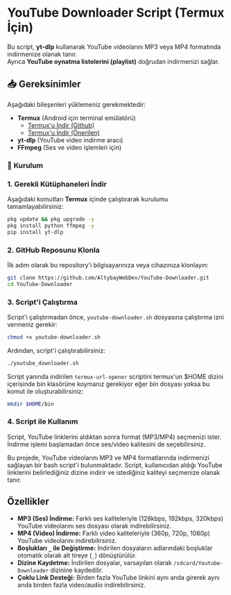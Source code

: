 # YouTube Downloader Script (Termux İçin)

Bu script, **yt-dlp** kullanarak YouTube videolarını MP3 veya MP4 formatında indirmenize olanak tanır.  
Ayrıca **YouTube oynatma listelerini (playlist)** doğrudan indirmenizi sağlar.

## 📥 Gereksinimler

Aşağıdaki bileşenleri yüklemeniz gerekmektedir:

- **Termux** (Android için terminal emülatörü)  
  - [Termux'u İndir (Github)](https://github.com/termux/termux-app/releases)  
  - [Termux'u İndir (Önerilen)](https://f-droid.org/repo/com.termux_118.apk)
- **yt-dlp** (YouTube video indirme aracı)  
- **FFmpeg** (Ses ve video işlemleri için)

### 🚀 **Kurulum**
### 1. Gerekli Kütüphaneleri İndir
Aşağıdaki komutları **Termux** içinde çalıştırarak kurulumu tamamlayabilirsiniz:

```bash
pkg update && pkg upgrade -y
pkg install python ffmpeg -y
pip install yt-dlp
```
### 2. GitHub Reposunu Klonla

İlk adım olarak bu repository'i bilgisayarınıza veya cihazınıza klonlayın:

```bash
git clone https://github.com/AltybayWebDev/YouTube-Downloader.git
cd YouTube-Downloader
```
### 3. Script'i Çalıştırma
Script'i çalıştırmadan önce, `youtube-downloader.sh` dosyasına çalıştırma izni vermeniz gerekir:
```bash
chmod +x youtube-downloader.sh
```
Ardından, script'i çalıştırabilirsiniz:
```bash
./youtube_downloader.sh
```
Script yanında indirilen `termux-url-opener` scriptini termux'un $HOME dizini içerisinde bin klasörüne koymanız gerekiyor eğer bin dosyası yoksa bu komut ile oluşturabilirsiniz:
```bash
mkdir $HOME/bin
```
### 4. Script ile Kullanım
Script, YouTube linklerini aldıktan sonra format (MP3/MP4) seçmenizi ister. İndirme işlemi başlamadan önce ses/video kalitesini de seçebilirsiniz.

Bu projede, YouTube videolarını MP3 ve MP4 formatlarında indirmenizi sağlayan bir bash script'i bulunmaktadır. Script, kullanıcıdan aldığı YouTube linklerini belirlediğiniz dizine indirir ve istediğiniz kaliteyi seçmenize olanak tanır.

## Özellikler

- **MP3 (Ses) İndirme:** Farklı ses kaliteleriyle (128kbps, 192kbps, 320kbps) YouTube videolarını ses dosyası olarak indirebilirsiniz.
- **MP4 (Video) İndirme:** Farklı video kaliteleriyle (360p, 720p, 1080p) YouTube videolarını indirebilirsiniz.
- **Boşlukları `_` ile Değiştirme:** İndirilen dosyaların adlarındaki boşluklar otomatik olarak alt tireye (`_`) dönüştürülür.
- **Dizine Kaydetme:** İndirilen dosyalar, varsayılan olarak `/sdcard/Youtube-Downloader` dizinine kaydedilir.
- **Çoklu Link Desteği:** Birden fazla YouTube linkini aynı anda girerek aynı anda birden fazla video/audio indirebilirsiniz.
